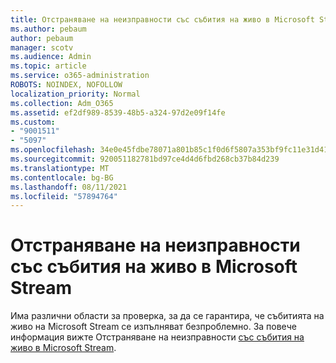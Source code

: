 ```yaml
---
title: Отстраняване на неизправности със събития на живо в Microsoft Stream
ms.author: pebaum
author: pebaum
manager: scotv
ms.audience: Admin
ms.topic: article
ms.service: o365-administration
ROBOTS: NOINDEX, NOFOLLOW
localization_priority: Normal
ms.collection: Adm_O365
ms.assetid: ef2df989-8539-48b5-a324-97d2e09f14fe
ms.custom:
- "9001511"
- "5097"
ms.openlocfilehash: 34e0e45fdbe78071a801b85c1f0d6f5807a353bf9fc11e31d412fe662438c630
ms.sourcegitcommit: 920051182781bd97ce4d4d6fbd268cb37b84d239
ms.translationtype: MT
ms.contentlocale: bg-BG
ms.lasthandoff: 08/11/2021
ms.locfileid: "57894764"
---
```

# <a name="troubleshooting-live-events-in-microsoft-stream"></a>Отстраняване на неизправности със събития на живо в Microsoft Stream

Има различни области за проверка, за да се гарантира, че събитията на живо на Microsoft Stream се изпълняват безпроблемно. За повече информация вижте Отстраняване на неизправности [със събития на живо в Microsoft Stream](https://docs.microsoft.com/stream/live-event-troubleshooting).
